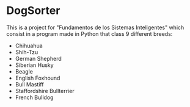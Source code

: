 # DogSorter
This is a project for "Fundamentos de los Sistemas Inteligentes" which consist in a program made in Python that class 9 different breeds:
* Chihuahua
* Shih-Tzu
* German Shepherd 
* Siberian Husky
* Beagle
* English Foxhound
* Bull Mastiff
* Staffordshire Bullterrier
* French Bulldog

